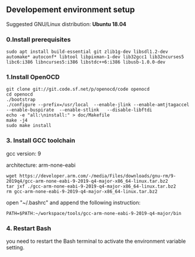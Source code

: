 ## Developement environment setup

Suggested GNU/Linux distribution: **Ubuntu 18.04**

### 0.Install prerequisites

```
sudo apt install build-essential git zlib1g-dev libsdl1.2-dev automake* autoconf* libtool libpixman-1-dev lib32gcc1 lib32ncurses5 libc6:i386 libncurses5:i386 libstdc++6:i386 libusb-1.0.0-dev
```

### 1.Install OpenOCD

```
git clone git://git.code.sf.net/p/openocd/code openocd
cd openocd
./bootstrap
./configure --prefix=/usr/local  --enable-jlink --enable-amtjtagaccel --enable-buspirate  --enable-stlink   --disable-libftdi
echo -e "all:\ninstall:" > doc/Makefile
make -j4
sudo make install
```


### 3. Install GCC toolchain

gcc version: 9

architecture: arm-none-eabi

```
wget https://developer.arm.com/-/media/Files/downloads/gnu-rm/9-2019q4/gcc-arm-none-eabi-9-2019-q4-major-x86_64-linux.tar.bz2
tar jxf ./gcc-arm-none-eabi-9-2019-q4-major-x86_64-linux.tar.bz2
rm gcc-arm-none-eabi-9-2019-q4-major-x86_64-linux.tar.bz2
```

open "~/.bashrc" and append the following instruction:

```
PATH=$PATH:~/workspace/tools/gcc-arm-none-eabi-9-2019-q4-major/bin
```

### 4. Restart Bash

you need to restart the Bash terminal to activate the environment variable setting.
